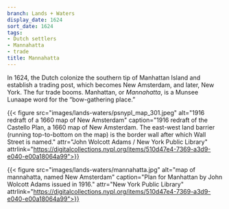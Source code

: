 ```yaml
---
branch: Lands + Waters
display_date: 1624
sort_date: 1624
tags:
- Dutch settlers
- Mannahatta
- trade
title: Mannahatta
---
```


In 1624, the Dutch colonize the southern tip of Manhattan Island and establish a trading post, which becomes New Amsterdam, and later, New York. The fur trade booms. Manhattan, or *Mannahatta*, is a Munsee Lunaape word for the “bow-gathering place.”

{{< figure src="images/lands-waters/psnypl_map_301.jpeg" alt="1916 redraft of a 1660 map of New Amsterdam" caption="1916 redraft of the Castello Plan, a 1660 map of New Amsterdam. The east-west land barrier (running top-to-bottom on the map) is the border wall after which Wall Street is named." attr="John Wolcott Adams / New York Public Library" attrlink="https://digitalcollections.nypl.org/items/510d47e4-7369-a3d9-e040-e00a18064a99">}}


{{< figure src="images/lands-waters/mannahatta.jpg" alt="map of mannahatta, named New Amsterdam" caption="Plan for Manhattan by John Wolcott Adams issued in 1916." attr="New York Public Library" attrlink="https://digitalcollections.nypl.org/items/510d47e4-7369-a3d9-e040-e00a18064a99">}}
